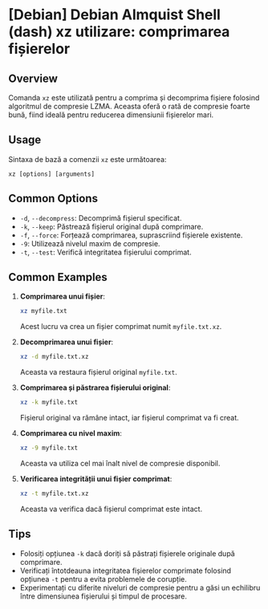 # [Debian] Debian Almquist Shell (dash) xz utilizare: comprimarea fișierelor

## Overview
Comanda `xz` este utilizată pentru a comprima și decomprima fișiere folosind algoritmul de compresie LZMA. Aceasta oferă o rată de compresie foarte bună, fiind ideală pentru reducerea dimensiunii fișierelor mari.

## Usage
Sintaxa de bază a comenzii `xz` este următoarea:

```
xz [options] [arguments]
```

## Common Options
- `-d`, `--decompress`: Decomprimă fișierul specificat.
- `-k`, `--keep`: Păstrează fișierul original după comprimare.
- `-f`, `--force`: Forțează comprimarea, suprascriind fișierele existente.
- `-9`: Utilizează nivelul maxim de compresie.
- `-t`, `--test`: Verifică integritatea fișierului comprimat.

## Common Examples
1. **Comprimarea unui fișier**:
   ```bash
   xz myfile.txt
   ```
   Acest lucru va crea un fișier comprimat numit `myfile.txt.xz`.

2. **Decomprimarea unui fișier**:
   ```bash
   xz -d myfile.txt.xz
   ```
   Aceasta va restaura fișierul original `myfile.txt`.

3. **Comprimarea și păstrarea fișierului original**:
   ```bash
   xz -k myfile.txt
   ```
   Fișierul original va rămâne intact, iar fișierul comprimat va fi creat.

4. **Comprimarea cu nivel maxim**:
   ```bash
   xz -9 myfile.txt
   ```
   Aceasta va utiliza cel mai înalt nivel de compresie disponibil.

5. **Verificarea integrității unui fișier comprimat**:
   ```bash
   xz -t myfile.txt.xz
   ```
   Aceasta va verifica dacă fișierul comprimat este intact.

## Tips
- Folosiți opțiunea `-k` dacă doriți să păstrați fișierele originale după comprimare.
- Verificați întotdeauna integritatea fișierelor comprimate folosind opțiunea `-t` pentru a evita problemele de corupție.
- Experimentați cu diferite niveluri de compresie pentru a găsi un echilibru între dimensiunea fișierului și timpul de procesare.